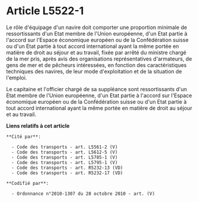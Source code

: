 # Article L5522-1

Le rôle d'équipage d'un navire doit comporter une proportion minimale de ressortissants d'un Etat membre de l'Union
européenne, d'un Etat partie à l'accord sur l'Espace économique européen ou de la Confédération suisse ou d'un Etat partie à
tout accord international ayant la même portée en matière de droit au séjour et au travail, fixée par arrêté du ministre
chargé de la mer pris, après avis des organisations représentatives d'armateurs, de gens de mer et de pêcheurs intéressées,
en fonction des caractéristiques techniques des navires, de leur mode d'exploitation et de la situation de l'emploi.

Le capitaine et l'officier chargé de sa suppléance sont ressortissants d'un Etat membre de l'Union européenne, d'un Etat
partie à l'accord sur l'Espace économique européen ou de la Confédération suisse ou d'un Etat partie à tout accord
international ayant la même portée en matière de droit au séjour et au travail.

**Liens relatifs à cet article**

	**Cité par**:

	  - Code des transports - art. L5561-2 (V)
	  - Code des transports - art. L5612-5 (V)
	  - Code des transports - art. L5785-1 (V)
	  - Code des transports - art. L5795-1 (V)
	  - Code des transports - art. R5232-13 (VD)
	  - Code des transports - art. R5232-17 (VD)

	**Codifié par**:

	  - Ordonnance n°2010-1307 du 28 octobre 2010 - art. (V)
